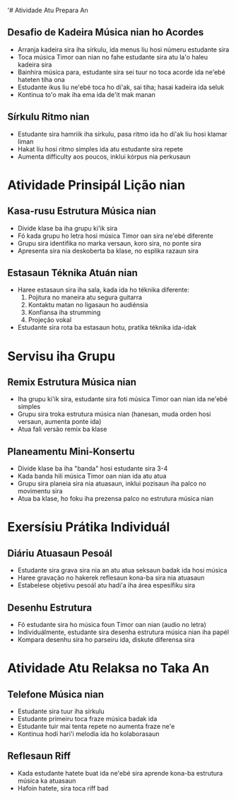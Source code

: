 '# Atividade Atu Prepara An

## Desafio de Kadeira Música nian ho Acordes
- Arranja kadeira sira iha sírkulu, ida menus liu hosi númeru estudante sira
- Toca música Timor oan nian no fahe estudante sira atu la'o haleu kadeira sira
- Bainhira música para, estudante sira sei tuur no toca acorde ida ne'ebé hateten tiha ona
- Estudante ikus liu ne'ebé toca ho di'ak, sai tiha; hasai kadeira ida seluk
- Kontinua to'o mak iha ema ida de'it mak manan

## Sírkulu Ritmo nian
- Estudante sira hamriik iha sírkulu, pasa ritmo ida ho di'ak liu hosi klamar liman
- Hakat liu hosi ritmo simples ida atu estudante sira repete
- Aumenta difficulty aos poucos, inklui kórpus nia perkusaun

# Atividade Prinsipál Lição nian

## Kasa-rusu Estrutura Música nian
- Divide klase ba iha grupu ki'ik sira
- Fó kada grupu ho letra hosi música Timor oan sira ne'ebé diferente
- Grupu sira identifika no marka versaun, koro sira, no ponte sira
- Apresenta sira nia deskoberta ba klase, no esplika razaun sira

## Estasaun Téknika Atuán nian
- Haree estasaun sira iha sala, kada ida ho téknika diferente:
  1. Pojitura no maneira atu segura guitarra
  2. Kontaktu matan no ligasaun ho audiénsia
  3. Konfiansa iha strumming
  4. Projeção vokal
- Estudante sira rota ba estasaun hotu, pratika téknika ida-idak

# Servisu iha Grupu

## Remix Estrutura Música nian
- Iha grupu ki'ik sira, estudante sira foti música Timor oan nian ida ne'ebé simples
- Grupu sira troka estrutura música nian (hanesan, muda orden hosi versaun, aumenta ponte ida)
- Atua fali versão remix ba klase

## Planeamentu Mini-Konsertu
- Divide klase ba iha "banda" hosi estudante sira 3-4
- Kada banda hili música Timor oan nian ida atu atua
- Grupu sira planeia sira nia atuasaun, inklui pozisaun iha palco no movimentu sira
- Atua ba klase, ho foku iha prezensa palco no estrutura música nian

# Exersísiu Prátika Individuál

## Diáriu Atuasaun Pesoál
- Estudante sira grava sira nia an atu atua seksaun badak ida hosi música
- Haree gravação no hakerek reflesaun kona-ba sira nia atuasaun
- Estabelese objetivu pesoál atu hadi'a iha área espesífiku sira

## Desenhu Estrutura
- Fó estudante sira ho música foun Timor oan nian (audio no letra)
- Individuálmente, estudante sira desenha estrutura música nian iha papél
- Kompara desenhu sira ho parseiru ida, diskute diferensa sira

# Atividade Atu Relaksa no Taka An

## Telefone Música nian
- Estudante sira tuur iha sírkulu
- Estudante primeiru toca fraze música badak ida
- Estudante tuir mai tenta repete no aumenta fraze ne'e
- Kontinua hodi hari'i melodia ida ho kolaborasaun

## Reflesaun Riff
- Kada estudante hatete buat ida ne'ebé sira aprende kona-ba estrutura música ka atuasaun
- Hafoin hatete, sira toca riff bad